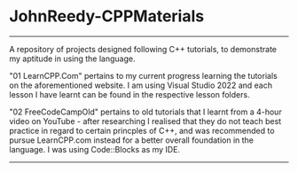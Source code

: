 # JohnReedy-CPPMaterials

________

A repository of projects designed following C++ tutorials, to demonstrate my aptitude in using the language.

"01 LearnCPP.Com" pertains to my current progress learning the tutorials on the aforementioned website. I am using Visual Studio 2022 and each
lesson I have learnt can be found in the respective lesson folders.

"02 FreeCodeCampOld" pertains to old tutorials that I learnt from a 4-hour video on YouTube - after researching I realised that
they do not teach best practice in regard to certain princples of C++, and was recommended to pursue LearnCPP.com instead for a better
overall foundation in the language. I was using Code::Blocks as my IDE.

________
